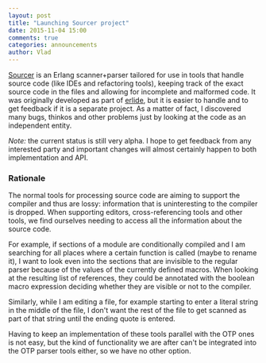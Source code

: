 ```yaml
---
layout: post
title: "Launching Sourcer project"
date: 2015-11-04 15:00
comments: true
categories: announcements
author: Vlad
---
```


[Sourcer](https://github.com/erlide/sourcer) is an Erlang scanner+parser tailored for use in tools that handle source code (like IDEs and refactoring tools), keeping track of the exact source code in the files and allowing for incomplete and malformed code. It was originally developed as part of [erlide](https://erlide.org), but it is easier to handle and to get feedback if it is a separate project. As a matter of fact, I discovered many bugs, thinkos and other problems just by looking at the code as an independent entity.

*Note:* the current status is still very alpha. I hope to get feedback from any interested party and important changes will almost certainly happen to both implementation and API. 

### Rationale

The normal tools for processing source code are aiming to support the compiler and thus are lossy: information that is uninteresting to the compiler is dropped. When supporting editors, cross-referencing tools and other tools, we find ourselves needing to access all the information about the source code.

For example, if sections of a module are conditionally compiled and I am searching for all places where a certain function is called (maybe to rename it), I want to look even into the sections that are invisible to the regular parser because of the values of the currently defined macros. When looking at the resulting list of references, they could be annotated with the boolean macro expression deciding whether they are visible or not to the compiler.

Similarly, while I am editing a file, for example starting to enter a literal string in the middle of the file, I don't want the rest of the file to get scanned as part of that string until the ending quote is entered.

Having to keep an implementation of these tools parallel with the OTP ones is not easy, but the kind of functionality we are after can't be integrated into the OTP parser tools either, so we have no other option.
